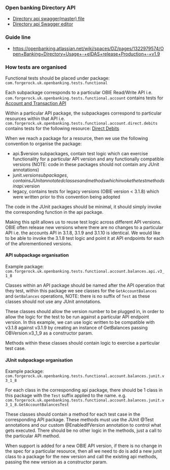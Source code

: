 ### Open banking Directory API
- [Directory api swagger(master) file](https://raw.githubusercontent.com/OpenBankingUK/directory-api-specs/master/directory-api-swagger.yaml)
- [Directory api Swagger editor](https://editor.swagger.io/?url=https://raw.githubusercontent.com/OpenBankingUK/directory-api-specs/master/directory-api-swagger.yaml)
### Guide line
- https://openbanking.atlassian.net/wiki/spaces/DZ/pages/1322979574/Open+Banking+Directory+Usage+-+eIDAS+release+Production+-+v1.9

### How tests are organised
Functional tests should be placed under package: `com.forgerock.uk.openbanking.tests.functional`

Each subpackage corresponds to a particular OBIE Read/Write API i.e. `com.forgerock.uk.openbanking.tests.functional.account` contains tests for [Account and Transaction API](https://openbankinguk.github.io/read-write-api-site3/v3.1.10/profiles/account-and-transaction-api-profile.html)

Within a particular API package, the subpackages correspond to particular resources within that API i.e. `com.forgerock.uk.openbanking.tests.functional.account.direct.debits` contains tests for the following resource: [Direct Debits](https://openbankinguk.github.io/read-write-api-site3/v3.1.10/resources-and-data-models/aisp/direct-debits.html)

When we reach a package for a resource, then we use the following convention to organise the package:
- api.$version subpackages, contain test logic which can exercise functionality for a particular API version and any functionally compatible versions (NOTE: code in these packages should not contain any JUnit annotations)
- junit.$version subpackages, contains JUnit annotated classes and methods which invoke the test methods in api.$version  
- legacy, contains tests for legacy versions (OBIE version < 3.1.8) which were written prior to this convention being adopted

The code in the JUnit packages should be minimal, it should simply invoke the corresponding function in the api package. 

Making this split allows us to reuse test logic across different API versions. OBIE often release new versions where there
are no changes to a particular API i.e. the accounts API in 3.1.8, 3.1.9 and 3.1.10 is identical. We would like to be able
to invoke the 3.1.8 test logic and point it at API endpoints for each of the aforementioned versions.

#### API subpackage organisation
Example package: `com.forgerock.uk.openbanking.tests.functional.account.balances.api.v3_1_8`

Classes within an API package should be named after the API operation that they test, within this package we see classes for the `GetAccountBalances` and `GetBalances` operations, NOTE: there is no suffix of `Test` as these classes should not use any JUnit annotations.

These classes should allow the version number to be plugged in, in order to allow the logic for the test to be run against a particular API endpoint version. 
In this example, we can use logic written to be compatible with v3.1.8 against v3.1.9 by creating an instance of GetBalances passing OBVersion.v3_1_9 as a constructor param.

Methods within these classes should contain logic to exercise a particular test case.

#### JUnit subpackage organisation
Example package: `com.forgerock.uk.openbanking.tests.functional.account.balances.junit.v3_1_8`

For each class in the corresponding api package, there should be 1 class in this package with the `Test` suffix applied to the name. e.g. `com.forgerock.uk.openbanking.tests.functional.account.balances.junit.v3_1_8.GetAccountBalancesTest`

These classes should contain a method for each test case in the corresponding API package. These methods must use the JUnit @Test annotations and our custom @EnabledIfVersion annotation to control what gets executed. There should be no other logic in the methods, just a call to the particular API method.

When support is added for a new OBIE API version, if there is no change in the spec for a particular resource, then all we need to do is add a new junit class to a package for the new version and call the existing api methods, passing the new version as a constructor param.



